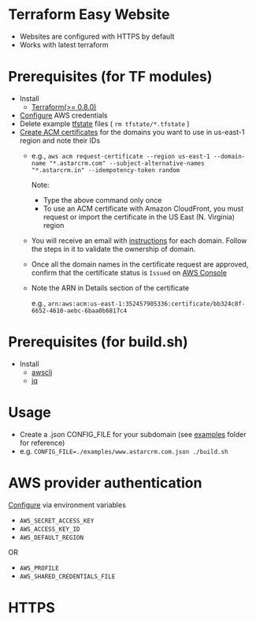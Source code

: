 # Terraform Easy Website

* Websites are configured with HTTPS by default
* Works with latest terraform

# Prerequisites (for TF modules)
* Install 
  * [Terraform(>= 0.8.0)](https://www.terraform.io/intro/getting-started/install.html)
* [Configure](#aws-provider-authentication) AWS credentials
* Delete example [tfstate](tfstate) files ( `rm tfstate/*.tfstate` )
* [Create ACM certificates](https://docs.aws.amazon.com/acm/latest/userguide/gs-acm-request.html) for the domains you want to use in us-east-1 region and note their IDs 
  *  e.g., `aws acm request-certificate --region us-east-1 --domain-name "*.astarcrm.com" --subject-alternative-names "*.astarcrm.in" --idempotency-token random`
  
      Note: 
      * Type the above command only once
      * To use an ACM certificate with Amazon CloudFront, you must request or import the certificate in the US East (N. Virginia) region
  * You will receive an email with [instructions](https://docs.aws.amazon.com/acm/latest/userguide/gs-acm-validate.html) for each domain. Follow the steps in it to validate the ownership of domain.
  * Once all the domain names in the certificate request are approved, confirm that the certificate status is `Issued` on [AWS Console](https://console.aws.amazon.com/acm/home?region=us-east-1)
  * Note the ARN in Details section of the certificate 
  
      e.g., `arn:aws:acm:us-east-1:352457905336:certificate/bb324c8f-6652-4610-aebc-6baa0b6817c4`

# Prerequisites (for build.sh)
* Install
  * [awscli](https://aws.amazon.com/cli/)
  * [jq](https://stedolan.github.io/jq/)

# Usage
* Create a .json CONFIG_FILE for your subdomain (see [examples](examples) folder for reference)
* e.g. `CONFIG_FILE=./examples/www.astarcrm.com.json ./build.sh`

# AWS provider authentication
[Configure](https://www.terraform.io/docs/providers/aws/#authentication) via environment variables
* `AWS_SECRET_ACCESS_KEY`
* `AWS_ACCESS_KEY_ID`
* `AWS_DEFAULT_REGION`

OR
* `AWS_PROFILE`
* `AWS_SHARED_CREDENTIALS_FILE `

# HTTPS 



